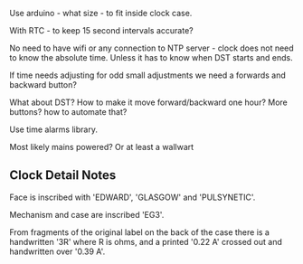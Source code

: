 Use arduino - what size - to fit inside clock case.

With RTC - to keep 15 second intervals accurate?

No need to have wifi or any connection to NTP server - clock does not need to know the absolute time.
Unless it has to know when DST starts and ends.

If time needs adjusting for odd small adjustments we need a forwards and backward button?

What about DST? How to make it move forward/backward one hour? More buttons? how to automate that?

Use time alarms library.

Most likely mains powered? Or at least a wallwart

## Clock Detail Notes

Face is inscribed with 'EDWARD', 'GLASGOW' and 'PULSYNETIC'.

Mechanism and case are inscribed 'EG3'.

From fragments of the original label on the back of the case there is a handwritten '3R' where R is ohms, and a printed '0.22 A' crossed out and handwritten over '0.39 A'.
